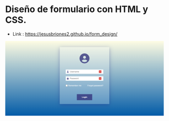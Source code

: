 # Diseño de formulario con HTML y CSS.

* Link : https://jesusbriones2.github.io/form_design/

![screenshot of the page](screenshot.png "screenshot")
